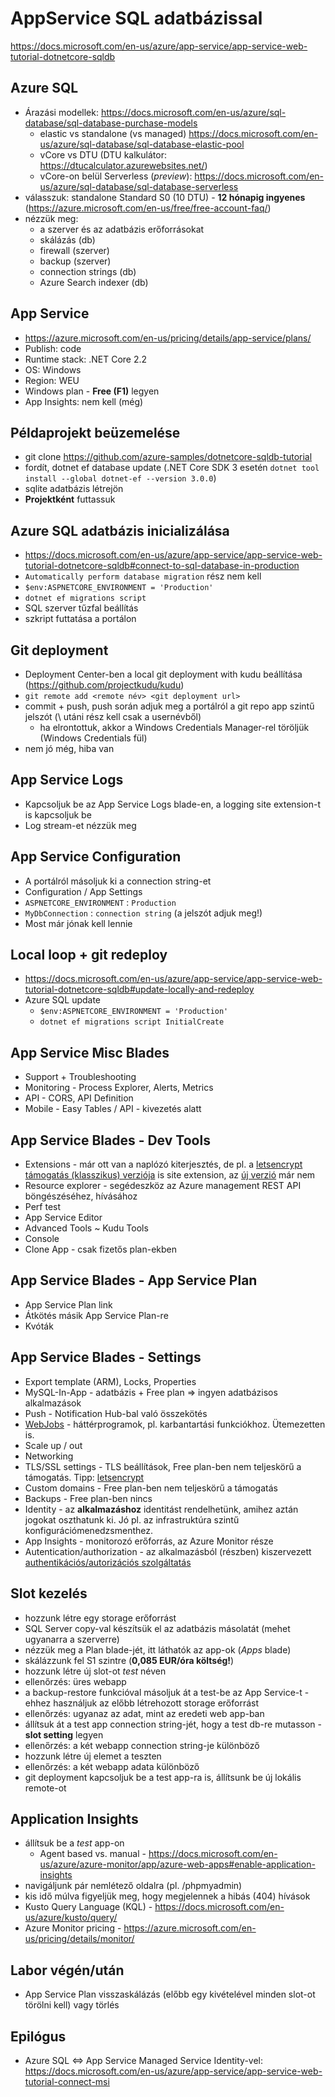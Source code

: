 # AppService SQL adatbázissal

https://docs.microsoft.com/en-us/azure/app-service/app-service-web-tutorial-dotnetcore-sqldb

## Azure SQL
  - Árazási modellek: https://docs.microsoft.com/en-us/azure/sql-database/sql-database-purchase-models
    - elastic vs standalone (vs managed) https://docs.microsoft.com/en-us/azure/sql-database/sql-database-elastic-pool
    - vCore vs DTU (DTU kalkulátor: https://dtucalculator.azurewebsites.net/)
    - vCore-on belül Serverless (*preview*): https://docs.microsoft.com/en-us/azure/sql-database/sql-database-serverless
  - válasszuk: standalone Standard S0 (10 DTU) - **12 hónapig ingyenes** (https://azure.microsoft.com/en-us/free/free-account-faq/)
  - nézzük meg:
    - a szerver és az adatbázis erőforrásokat
    - skálázás (db)
    - firewall (szerver)
    - backup (szerver)
    - connection strings (db)
    - Azure Search indexer (db)
    
## App Service
  - https://azure.microsoft.com/en-us/pricing/details/app-service/plans/
  - Publish: code
  - Runtime stack: .NET Core 2.2
  - OS: Windows
  - Region: WEU
  - Windows plan - **Free (F1)** legyen
  - App Insights: nem kell (még)
  
## Példaprojekt beüzemelése
  - git clone https://github.com/azure-samples/dotnetcore-sqldb-tutorial
  - fordít, dotnet ef database update (.NET Core SDK 3 esetén `dotnet tool install --global dotnet-ef --version 3.0.0`)
  - sqlite adatbázis létrejön
  - **Projektként** futtassuk
  
## Azure SQL adatbázis inicializálása
  - https://docs.microsoft.com/en-us/azure/app-service/app-service-web-tutorial-dotnetcore-sqldb#connect-to-sql-database-in-production
  - `Automatically perform database migration` rész nem kell
  - `$env:ASPNETCORE_ENVIRONMENT = 'Production'`
  - `dotnet ef migrations script`
  - SQL szerver tűzfal beállítás
  - szkript futtatása a portálon
  
 ## Git deployment
  - Deployment Center-ben a local git deployment with kudu beállítása (https://github.com/projectkudu/kudu)
  - `git remote add <remote név> <git deployment url>`
  - commit + push, push során adjuk meg a portálról a git repo app szintű jelszót (\ utáni rész kell csak a usernévből)
    - ha elrontottuk, akkor a Windows Credentials Manager-rel töröljük (Windows Credentials fül)
 - nem jó még, hiba van
 
 ## App Service Logs
 - Kapcsoljuk be az App Service Logs blade-en, a logging site extension-t is kapcsoljuk be
 - Log stream-et nézzük meg
 
 ## App Service Configuration
 - A portálról másoljuk ki a connection string-et
 - Configuration / App Settings
  - `ASPNETCORE_ENVIRONMENT` : `Production`
  - `MyDbConnection` : `connection string` (a jelszót adjuk meg!)
 - Most már jónak kell lennie
 
 ## Local loop + git redeploy
  - https://docs.microsoft.com/en-us/azure/app-service/app-service-web-tutorial-dotnetcore-sqldb#update-locally-and-redeploy
  - Azure SQL update
    - `$env:ASPNETCORE_ENVIRONMENT = 'Production'`
    - `dotnet ef migrations script InitialCreate`
 
 ## App Service Misc Blades
  - Support + Troubleshooting
  - Monitoring - Process Explorer, Alerts, Metrics
  - API - CORS, API Definition
  - Mobile - Easy Tables / API - kivezetés alatt
  
 ## App Service Blades - Dev Tools
  - Extensions - már ott van a naplózó kiterjesztés, de pl. a [letsencrypt támogatás (klasszikus) verziója](https://github.com/sjkp/letsencrypt-siteextension) is site extension, az [új verzió](https://github.com/sjkp/letsencrypt-azure) már nem
  - Resource explorer - segédeszköz az Azure management REST API böngészéséhez, hívásához
  - Perf test
  - App Service Editor
  - Advanced Tools ~ Kudu Tools
  - Console
  - Clone App - csak fizetős plan-ekben
 
 ## App Service Blades - App Service Plan
  - App Service Plan link
  - Átkötés másik App Service Plan-re
  - Kvóták
  
  ## App Service Blades - Settings
  - Export template (ARM), Locks, Properties
  - MySQL-In-App - adatbázis + Free plan => ingyen adatbázisos alkalmazások
  - Push - Notification Hub-bal való összekötés
  - [WebJobs](https://docs.microsoft.com/en-us/azure/app-service/webjobs-create) - háttérprogramok, pl. karbantartási funkciókhoz. Ütemezetten is.
  - Scale up / out
  - Networking
  - TLS/SSL settings - TLS beállítások, Free plan-ben nem teljeskörű a támogatás. Tipp: [letsencrypt](https://github.com/sjkp/letsencrypt-siteextension)
  - Custom domains - Free plan-ben nem teljeskörű a támogatás
  - Backups - Free plan-ben nincs
  - Identity - az **alkalmazáshoz** identitást rendelhetünk, amihez aztán jogokat oszthatunk ki. Jó pl. az infrastruktúra szintű konfigurációmenedzsmenthez.
  - App Insights - monitorozó erőforrás, az Azure Monitor része
  - Autentication/authorization - az alkalmazásból (részben) kiszervezett [authentikációs/autorizációs szolgáltatás](https://docs.microsoft.com/en-us/azure/app-service/overview-authentication-authorization#how-it-works)

## Slot kezelés
  - hozzunk létre egy storage erőforrást
  - SQL Server copy-val készítsük el az adatbázis másolatát (mehet ugyanarra a szerverre)
  - nézzük meg a Plan blade-jét, itt láthatók az app-ok (*Apps* blade)
  - skálázzunk fel S1 szintre (**0,085 EUR/óra költség!**)
  - hozzunk létre új slot-ot *test* néven
  - ellenőrzés: üres webapp
  - a backup-restore funkcióval másoljuk át a test-be az App Service-t - ehhez használjuk az előbb létrehozott storage erőforrást
  - ellenőrzés: ugyanaz az adat, mint az eredeti web app-ban
  - állítsuk át a test app connection string-jét, hogy a test db-re mutasson - **slot setting** legyen
  - ellenőrzés: a két webapp connection string-je különböző
  - hozzunk létre új elemet a teszten
  - ellenőrzés: a két webapp adata különböző
  - git deployment kapcsoljuk be a test app-ra is, állítsunk be új lokális remote-ot
  
## Application Insights
  - állítsuk be a *test* app-on
    - Agent based vs. manual - https://docs.microsoft.com/en-us/azure/azure-monitor/app/azure-web-apps#enable-application-insights
  - navigáljunk pár nemlétező oldalra (pl. /phpmyadmin)
  - kis idő múlva figyeljük meg, hogy megjelennek a hibás (404) hívások
  - Kusto Query Language (KQL) - https://docs.microsoft.com/en-us/azure/kusto/query/
  - Azure Monitor pricing - https://azure.microsoft.com/en-us/pricing/details/monitor/
  
## Labor végén/után
- App Service Plan visszaskálázás (előbb egy kivételével minden slot-ot törölni kell) vagy törlés

## Epilógus
  - Azure SQL <=> App Service Managed Service Identity-vel: https://docs.microsoft.com/en-us/azure/app-service/app-service-web-tutorial-connect-msi
  
